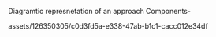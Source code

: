 Diagramtic represnetation of an approach
Components-



assets/126350305/c0d3fd5a-e338-47ab-b1c1-cacc012e34df
